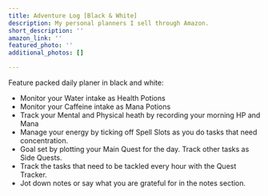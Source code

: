 ```yaml
---
title: Adventure Log [Black & White]
description: My personal planners I sell through Amazon.
short_description: ''
amazon_link: ''
featured_photo: ''
additional_photos: []

---
```

Feature packed daily planer in black and white:
* Monitor your Water intake as Health Potions
* Monitor your Caffeine intake as Mana Potions
* Track your Mental and Physical heath by recording your morning HP and Mana
* Manage your energy by ticking off Spell Slots as you do tasks that need concentration.
* Goal set by plotting your Main Quest for the day. Track other tasks as Side Quests.
* Track the tasks that need to be tackled every hour with the Quest Tracker.
* Jot down notes or say what you are grateful for in the notes section.